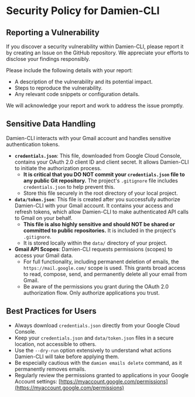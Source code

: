 # Security Policy for Damien-CLI

## Reporting a Vulnerability

If you discover a security vulnerability within Damien-CLI, please report it by creating an Issue on the GitHub repository. We appreciate your efforts to disclose your findings responsibly.

Please include the following details with your report:
* A description of the vulnerability and its potential impact.
* Steps to reproduce the vulnerability.
* Any relevant code snippets or configuration details.

We will acknowledge your report and work to address the issue promptly.

## Sensitive Data Handling

Damien-CLI interacts with your Gmail account and handles sensitive authentication tokens.

* **`credentials.json`**: This file, downloaded from Google Cloud Console, contains your OAuth 2.0 client ID and client secret. It allows Damien-CLI to initiate the authorization process.
  * **It is critical that you DO NOT commit your `credentials.json` file to any public Git repository.** The project's `.gitignore` file includes `credentials.json` to help prevent this.
  * Store this file securely in the root directory of your local project.
* **`data/token.json`**: This file is created after you successfully authorize Damien-CLI with your Gmail account. It contains your access and refresh tokens, which allow Damien-CLI to make authenticated API calls to Gmail on your behalf.
  * **This file is also highly sensitive and should NOT be shared or committed to public repositories.** It is included in the project's `.gitignore`.
  * It is stored locally within the `data/` directory of your project.
* **Gmail API Scopes**: Damien-CLI requests permissions (scopes) to access your Gmail data.
  * For full functionality, including permanent deletion of emails, the `https://mail.google.com/` scope is used. This grants broad access to read, compose, send, and permanently delete all your email from Gmail.
  * Be aware of the permissions you grant during the OAuth 2.0 authorization flow. Only authorize applications you trust.

## Best Practices for Users

* Always download `credentials.json` directly from your Google Cloud Console.
* Keep your `credentials.json` and `data/token.json` files in a secure location, not accessible to others.
* Use the `--dry-run` option extensively to understand what actions Damien-CLI will take before applying them.
* Be especially cautious with the `damien emails delete` command, as it permanently removes emails.
* Regularly review the permissions granted to applications in your Google Account settings: [https://myaccount.google.com/permissions](https://myaccount.google.com/permissions)

